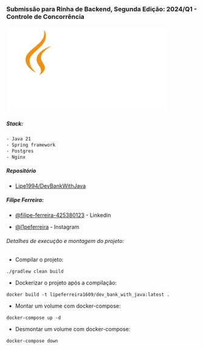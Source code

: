 ### Submissão para Rinha de Backend, Segunda Edição: 2024/Q1 - Controle de Concorrência
![Imagem que representa o Drogon](./java_logo.png)

##### Stack:
    - Java 21
    - Spring framework
    - Postgres
    - Nginx

##### Repositório
- [Lipe1994/DevBankWithJava](https://github.com/Lipe1994/DevBankWithJava)

##### Filipe Ferreira:

- [@filipe-ferreira-425380123](https://www.linkedin.com/in/filipe-ferreira-425380123/) - Linkedin

- [@l1peferreira](https://www.instagram.com/l1peferreira/) - Instagram



###### Detalhes de execução e montagem do projeto:

 - Compilar o projeto:
```shell
./gradlew clean build  
```

 - Dockerizar o projeto após a compilação:
```shell
docker build -t lipeferreira1609/dev_bank_with_java:latest .  
```

 - Montar um volume com docker-compose:
```shell
docker-compose up -d
```

 - Desmontar um volume com docker-compose:
```shell
docker-compose down
```
